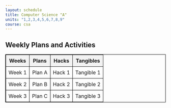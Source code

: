 ```yaml
---
layout: schedule
title: Computer Science "A"
units: "1,2,3,4,5,6,7,8,9"
course: csa
---
```


<style>
  table {
    border-collapse: collapse;
    width: 100%;
    border: 1px solid black;
  }
  
  th, td {
    border: 1px solid black;
    padding: 8px;
    text-align: center;
  }
  
  th {
    background-color: #f2f2f2;
  }
</style>
</head>
<body>

<h2>Weekly Plans and Activities</h2>

<table>
  <tr>
    <th>Weeks</th>
    <th>Plans</th>
    <th>Hacks</th>
    <th>Tangibles</th>
  </tr>
  <tr>
    <td>Week 1</td>
    <td>Plan A</td>
    <td>Hack 1</td>
    <td>Tangible 1</td>
  </tr>
  <tr>
    <td>Week 2</td>
    <td>Plan B</td>
    <td>Hack 2</td>
    <td>Tangible 2</td>
  </tr>
  <tr>
    <td>Week 3</td>
    <td>Plan C</td>
    <td>Hack 3</td>
    <td>Tangible 3</td>
  </tr>
  <!-- Add more rows as needed -->
</table>